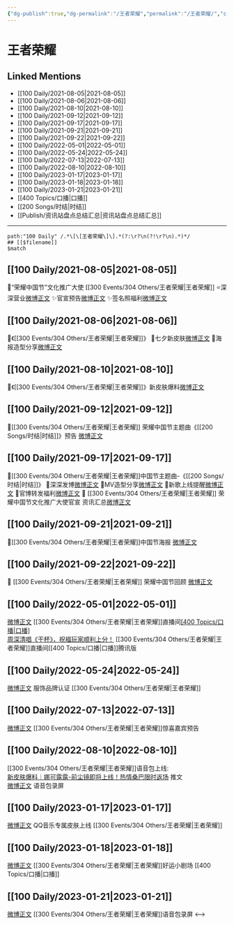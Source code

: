 ```yaml
---
{"dg-publish":true,"dg-permalink":"/王者荣耀","permalink":"/王者荣耀/","created":"2022-12-04T16:20:51.000+08:00","updated":"2023-04-10T17:12:26.000+08:00"}
---
```


# 王者荣耀

## Linked Mentions
- [[100 Daily/2021-08-05\|2021-08-05]]
- [[100 Daily/2021-08-06\|2021-08-06]]
- [[100 Daily/2021-08-10\|2021-08-10]]
- [[100 Daily/2021-09-12\|2021-09-12]]
- [[100 Daily/2021-09-17\|2021-09-17]]
- [[100 Daily/2021-09-21\|2021-09-21]]
- [[100 Daily/2021-09-22\|2021-09-22]]
- [[100 Daily/2022-05-01\|2022-05-01]]
- [[100 Daily/2022-05-24\|2022-05-24]]
- [[100 Daily/2022-07-13\|2022-07-13]]
- [[100 Daily/2022-08-10\|2022-08-10]]
- [[100 Daily/2023-01-17\|2023-01-17]]
- [[100 Daily/2023-01-18\|2023-01-18]]
- [[100 Daily/2023-01-21\|2023-01-21]]
- [[400 Topics/口播\|口播]]
- [[200 Songs/时结\|时结]]
- [[Publish/资讯站盘点总结汇总\|资讯站盘点总结汇总]]


---

```expander
path:"100 Daily" /.*\[\[王者荣耀\]\].*(?:\r?\n(?!\r?\n).*)*/
## [[$filename]]
$match
```
## [[100 Daily/2021-08-05\|2021-08-05]]
🌸“荣耀中国节”文化推广大使 [[300 Events/304 Others/王者荣耀\|王者荣耀]]
⭐深深营业[微博正文](https://m.weibo.cn/6466290670/4666926934264608)
✨官宣预告[微博正文](https://m.weibo.cn/6466290670/4666872592598540)
✨签名照福利[微博正文](https://m.weibo.cn/6466290670/4666932198379106)
## [[100 Daily/2021-08-06\|2021-08-06]]
🌟《[[300 Events/304 Others/王者荣耀\|王者荣耀]]》
💫七夕新皮肤[微博正文](https://m.weibo.cn/6466290670/4667297857803377)
💫海报造型分享[微博正文](https://m.weibo.cn/6466290670/4667174352327799)
## [[100 Daily/2021-08-10\|2021-08-10]]
🌟《[[300 Events/304 Others/王者荣耀\|王者荣耀]]》新皮肤爆料[微博正文](https://m.weibo.cn/6466290670/4668763960247450)

## [[100 Daily/2021-09-12\|2021-09-12]]
💫[[300 Events/304 Others/王者荣耀\|王者荣耀]] 荣耀中国节主题曲《[[200 Songs/时结\|时结]]》预告 [微博正文](https://m.weibo.cn/6466290670/4680646901629747)
## [[100 Daily/2021-09-17\|2021-09-17]]
🌟[[300 Events/304 Others/王者荣耀\|王者荣耀]]中国节主题曲-《[[200 Songs/时结\|时结]]》
🌱深深发博[微博正文](https://m.weibo.cn/6466290670/4682388435113602)
🌱MV造型分享[微博正文](https://m.weibo.cn/6466290670/4682464792150964)
🌱新歌上线提醒[微博正文](https://m.weibo.cn/6466290670/4682206398646145)
🌱官博转发福利[微博正文](https://m.weibo.cn/6466290670/4682356751075324)
💫 [[300 Events/304 Others/王者荣耀\|王者荣耀]] 荣耀中国节文化推广大使官宣 资讯汇总[微博正文](https://m.weibo.cn/6466290670/4682514738446430)
## [[100 Daily/2021-09-21\|2021-09-21]]
🌟[[300 Events/304 Others/王者荣耀\|王者荣耀]]中国节海报 [微博正文](https://m.weibo.cn/6466290670/4683850033136984)
## [[100 Daily/2021-09-22\|2021-09-22]]
🥮 [[300 Events/304 Others/王者荣耀\|王者荣耀]] 荣耀中国节回顾 [微博正文](https://m.weibo.cn/6466290670/4684323045507481)
## [[100 Daily/2022-05-01\|2022-05-01]]
[微博正文](https://m.weibo.cn/5119747619/4764450496190061) [[300 Events/304 Others/王者荣耀\|王者荣耀]]直播间[[400 Topics/口播\|口播]](4:38)  
[周深清唱《干杯》，祝福玩家顺利上分！](https://weibo.cn/sinaurl?u=http%3A%2F%2Fm.v.qq.com%2Fplay.html%3Fcid%3Dmzc002005p5nbdt%26vid%3Dr0042ejbxl7%26ptag%3D2_7.5.0.19172_copy) [[300 Events/304 Others/王者荣耀\|王者荣耀]]直播间[[400 Topics/口播\|口播]]腾讯版
## [[100 Daily/2022-05-24\|2022-05-24]]
[微博正文](https://m.weibo.cn/6446798565/4772717310774841) 服饰品牌认证 [[300 Events/304 Others/王者荣耀\|王者荣耀]]
## [[100 Daily/2022-07-13\|2022-07-13]]
[微博正文](https://weibo.com/5698023579/LC5lj9Xg7) [[300 Events/304 Others/王者荣耀\|王者荣耀]]惊喜嘉宾预告
## [[100 Daily/2022-08-10\|2022-08-10]]
[[300 Events/304 Others/王者荣耀\|王者荣耀]]语音包上线:  
[新皮肤爆料｜娜可露露-前尘镜即将上线！热情桑巴限时返场](https://weibo.cn/sinaurl?u=https%3A%2F%2Fmp.weixin.qq.com%2Fs%2Fid3w5S5aMne7dWb9dc-cow) 推文  
[微博正文](https://m.weibo.cn/2143243222/4800679602817171) 语音包录屏
## [[100 Daily/2023-01-17\|2023-01-17]]
[微博正文](https://m.weibo.cn/6466290670/4858914447824959) QQ音乐专属皮肤上线 [[300 Events/304 Others/王者荣耀\|王者荣耀]]
## [[100 Daily/2023-01-18\|2023-01-18]]
[微博正文](https://m.weibo.cn/5698023579/4859261210859612) [[300 Events/304 Others/王者荣耀\|王者荣耀]]好运小剧场 [[400 Topics/口播\|口播]]
## [[100 Daily/2023-01-21\|2023-01-21]]
[微博正文](https://m.weibo.cn/3246571812/4860281194283077) [[300 Events/304 Others/王者荣耀\|王者荣耀]]语音包录屏
<-->